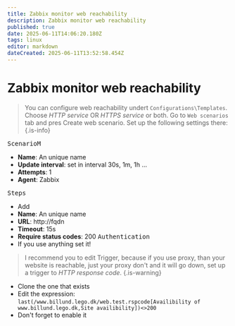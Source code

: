 ```yaml
---
title: Zabbix monitor web reachability
description: Zabbix monitor web reachability
published: true
date: 2025-06-11T14:06:20.180Z
tags: linux
editor: markdown
dateCreated: 2025-06-11T13:52:58.454Z
---
```


# Zabbix monitor web reachability

> You can configure web reachability undert `Configurations\Templates`. Choose *HTTP service* OR *HTTPS service* or both. Go to `Web scenarios` tab and pres Create web scenario. Set up the following settings there:
{.is-info}


<kbd>ScenarioM</kbd>
- **Name**: An unique name
- **Update interval**: set in interval 30s, 1m, 1h ...
- **Attempts**: 1 
- **Agent**: Zabbix

<kbd>Steps</kbd>
- Add 
 - **Name**: An unique name
 - **URL**: http://fqdn
 - **Timeout**: 15s
 - **Require status codes**: 200
<kbd>Authentication</kbd>
- If you use anything set it!
  
> I recommend you to edit Trigger, because if you use proxy, than your website is reachable, just your proxy don't and it will go down, set up a trigger to *HTTP response code*.
{.is-warning}

- Clone the one that exists
- Edit the expression: `last(/www.billund.lego.dk/web.test.rspcode[Availibility of www.billund.lego.dk,Site availibility])<>200`
- Don't forget to enable it
